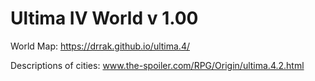 # Ultima IV World v 1.00
World Map: https://drrak.github.io/ultima.4/

Descriptions of cities: www.the-spoiler.com/RPG/Origin/ultima.4.2.html
